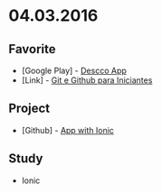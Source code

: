 # 04.03.2016


## Favorite

- \[Google Play\] - [Descco App](https://play.google.com/store/apps/details?id=com.ionicframework.descco)
- \[Link\] - [Git e Github para Iniciantes](http://willianjusten.teachable.com/courses/git-e-github-para-iniciantes)


## Project

- \[Github\] - [App with Ionic](https://github.com/descco/app-descco)


## Study

- Ionic

